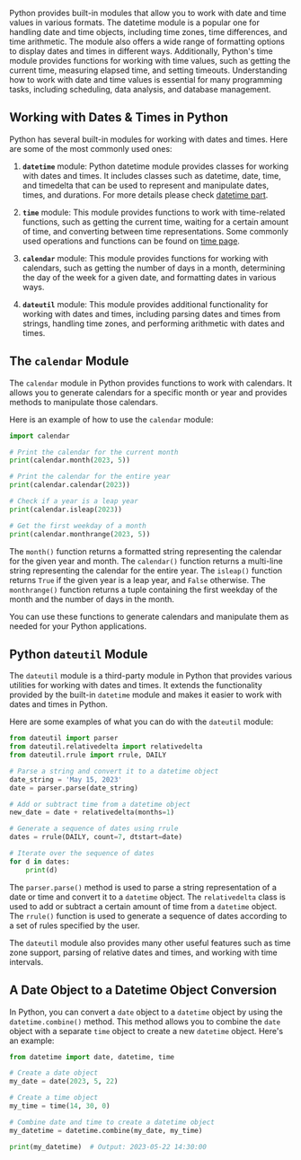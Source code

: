 Python provides built-in modules that allow you to work with date and time values in various formats. The datetime module is a popular one for handling date and time objects, including time zones, time differences, and time arithmetic. The module also offers a wide range of formatting options to display dates and times in different ways. Additionally, Python's time module provides functions for working with time values, such as getting the current time, measuring elapsed time, and setting timeouts. Understanding how to work with date and time values is essential for many programming tasks, including scheduling, data analysis, and database management.

## Working with Dates & Times in Python

Python has several built-in modules for working with dates and times. Here are some of the most commonly used ones:

1. **`datetime`** module: Python datetime module provides classes for working with dates and times. It includes classes such as datetime, date, time, and timedelta that can be used to represent and manipulate dates, times, and durations. For more details please check [datetime part](https://github.com/almargit/diveintopython/blob/datetime/learn/date/datetime.md).

2. **`time`** module: This module provides functions to work with time-related functions, such as getting the current time, waiting for a certain amount of time, and converting between time representations. Some commonly used operations and functions can be found on [time page](https://github.com/almargit/diveintopython/blob/datetime/learn/date/time.md).

3. **`calendar`** module: This module provides functions for working with calendars, such as getting the number of days in a month, determining the day of the week for a given date, and formatting dates in various ways.

4. **`dateutil`** module: This module provides additional functionality for working with dates and times, including parsing dates and times from strings, handling time zones, and performing arithmetic with dates and times.

## The `calendar` Module

The `calendar` module in Python provides functions to work with calendars. It allows you to generate calendars for a specific month or year and provides methods to manipulate those calendars.

Here is an example of how to use the `calendar` module:

```python
import calendar

# Print the calendar for the current month
print(calendar.month(2023, 5))

# Print the calendar for the entire year
print(calendar.calendar(2023))

# Check if a year is a leap year
print(calendar.isleap(2023))

# Get the first weekday of a month
print(calendar.monthrange(2023, 5))
```

The `month()` function returns a formatted string representing the calendar for the given year and month. The `calendar()` function returns a multi-line string representing the calendar for the entire year. The `isleap()` function returns `True` if the given year is a leap year, and `False` otherwise. The `monthrange()` function returns a tuple containing the first weekday of the month and the number of days in the month.

You can use these functions to generate calendars and manipulate them as needed for your Python applications.

## Python `dateutil` Module

The `dateutil` module is a third-party module in Python that provides various utilities for working with dates and times. It extends the functionality provided by the built-in `datetime` module and makes it easier to work with dates and times in Python.

Here are some examples of what you can do with the `dateutil` module:

```python
from dateutil import parser
from dateutil.relativedelta import relativedelta
from dateutil.rrule import rrule, DAILY

# Parse a string and convert it to a datetime object
date_string = 'May 15, 2023'
date = parser.parse(date_string)

# Add or subtract time from a datetime object
new_date = date + relativedelta(months=1)

# Generate a sequence of dates using rrule
dates = rrule(DAILY, count=7, dtstart=date)

# Iterate over the sequence of dates
for d in dates:
    print(d)
```

The `parser.parse()` method is used to parse a string representation of a date or time and convert it to a `datetime` object. The `relativedelta` class is used to add or subtract a certain amount of time from a `datetime` object. The `rrule()` function is used to generate a sequence of dates according to a set of rules specified by the user.

The `dateutil` module also provides many other useful features such as time zone support, parsing of relative dates and times, and working with time intervals.

## A Date Object to a Datetime Object Conversion

In Python, you can convert a `date` object to a `datetime` object by using the `datetime.combine()` method. This method allows you to combine the `date` object with a separate `time` object to create a new `datetime` object. Here's an example:

```python
from datetime import date, datetime, time

# Create a date object
my_date = date(2023, 5, 22)

# Create a time object
my_time = time(14, 30, 0)

# Combine date and time to create a datetime object
my_datetime = datetime.combine(my_date, my_time)

print(my_datetime)  # Output: 2023-05-22 14:30:00
```
